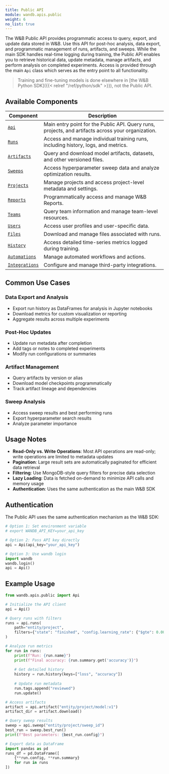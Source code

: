 ```yaml
---
title: Public API
module: wandb.apis.public
weight: 6
no_list: true
---
```


The W&B Public API provides programmatic access to query, export, and update data stored in W&B. Use this API for post-hoc analysis, data export, and programmatic management of runs, artifacts, and sweeps. While the main SDK handles real-time logging during training, the Public API enables you to retrieve historical data, update metadata, manage artifacts, and perform analysis on completed experiments. Access is provided through the main `Api` class which serves as the entry point to all functionality.

> Training and fine-tuning models is done elsewhere in [the W&B Python SDK]({{< relref "/ref/python/sdk" >}}), not the Public API.


## Available Components

| Component | Description |
|-----------|-------------|
| [`Api`](./api/) | Main entry point for the Public API. Query runs, projects, and artifacts across your organization. |
| [`Runs`](./runs/) | Access and manage individual training runs, including history, logs, and metrics. |
| [`Artifacts`](./artifacts/) | Query and download model artifacts, datasets, and other versioned files. |
| [`Sweeps`](./sweeps/) | Access hyperparameter sweep data and analyze optimization results. |
| [`Projects`](./projects/) | Manage projects and access project-level metadata and settings. |
| [`Reports`](./reports/) | Programmatically access and manage W&B Reports. |
| [`Teams`](./teams/) | Query team information and manage team-level resources. |
| [`Users`](./users/) | Access user profiles and user-specific data. |
| [`Files`](./files/) | Download and manage files associated with runs. |
| [`History`](./history/) | Access detailed time-series metrics logged during training. |
| [`Automations`](./automations/) | Manage automated workflows and actions. |
| [`Integrations`](./integrations/) | Configure and manage third-party integrations. |

## Common Use Cases

### Data Export and Analysis
- Export run history as DataFrames for analysis in Jupyter notebooks
- Download metrics for custom visualization or reporting
- Aggregate results across multiple experiments

### Post-Hoc Updates
- Update run metadata after completion
- Add tags or notes to completed experiments
- Modify run configurations or summaries

### Artifact Management
- Query artifacts by version or alias
- Download model checkpoints programmatically
- Track artifact lineage and dependencies

### Sweep Analysis
- Access sweep results and best performing runs
- Export hyperparameter search results
- Analyze parameter importance

## Usage Notes

- **Read-Only vs. Write Operations**: Most API operations are read-only; write operations are limited to metadata updates
- **Pagination**: Large result sets are automatically paginated for efficient data retrieval
- **Filtering**: Use MongoDB-style query filters for precise data selection
- **Lazy Loading**: Data is fetched on-demand to minimize API calls and memory usage
- **Authentication**: Uses the same authentication as the main W&B SDK

## Authentication

The Public API uses the same authentication mechanism as the W&B SDK:

```python
# Option 1: Set environment variable
# export WANDB_API_KEY=your_api_key

# Option 2: Pass API key directly
api = Api(api_key="your_api_key")

# Option 3: Use wandb login
import wandb
wandb.login()
api = Api()
```


## Example Usage

```python
from wandb.apis.public import Api

# Initialize the API client
api = Api()

# Query runs with filters
runs = api.runs(
    path="entity/project",
    filters={"state": "finished", "config.learning_rate": {"$gte": 0.001}}
)

# Analyze run metrics
for run in runs:
    print(f"Run: {run.name}")
    print(f"Final accuracy: {run.summary.get('accuracy')}")
    
    # Get detailed history
    history = run.history(keys=["loss", "accuracy"])
    
    # Update run metadata
    run.tags.append("reviewed")
    run.update()

# Access artifacts
artifact = api.artifact("entity/project/model:v1")
artifact_dir = artifact.download()

# Query sweep results
sweep = api.sweep("entity/project/sweep_id")
best_run = sweep.best_run()
print(f"Best parameters: {best_run.config}")

# Export data as DataFrame
import pandas as pd
runs_df = pd.DataFrame([
    {**run.config, **run.summary} 
    for run in runs
])
```

